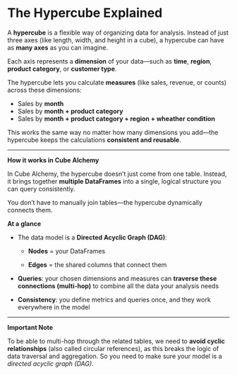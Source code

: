 # The Hypercube Explained

A **hypercube** is a flexible way of organizing data for analysis. Instead of just three axes (like length, width, and height in a cube), a hypercube can have as **many axes** as you can imagine.

Each axis represents a **dimension** of your data—such as **time**, **region**, **product category**, or **customer type**.  

The hypercube lets you calculate **measures** (like sales, revenue, or counts) across these dimensions:

- Sales by **month**
- Sales by **month + product category** 
- Sales by **month + product category + region + wheather condition**

This works the same way no matter how many dimensions you add—the hypercube keeps the calculations **consistent and reusable**.  

---

**How it works in Cube Alchemy**

In Cube Alchemy, the hypercube doesn’t just come from one table. Instead, it brings together **multiple DataFrames** into a single, logical structure you can query consistently.  

You don’t have to manually join tables—the hypercube dynamically connects them.  

**At a glance**

- The data model is a **Directed Acyclic Graph (DAG)**:  

    - **Nodes** = your DataFrames  

    - **Edges** = the shared columns that connect them  

- **Queries**: your chosen dimensions and measures can **traverse these connections (multi-hop)** to combine all the data your analysis needs  

- **Consistency**: you define metrics and queries once, and they work everywhere in the model  

---

**Important Note**

To be able to multi-hop through the related tables, we need to **avoid cyclic relationships** (also called circular references), as this breaks the logic of data traversal and aggregation. So you need to make sure your model is a *directed acyclic graph (DAG)*.

